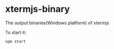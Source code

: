 # xtermjs-binary
The output binaries(Windows platform) of xtermjs

To start it:
```cmd
npm start
```